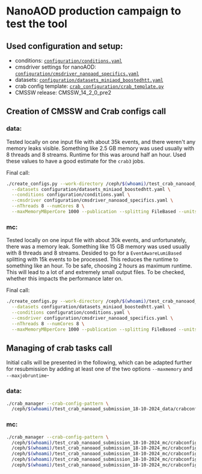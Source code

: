 # NanoAOD production campaign to test the tool

## Used configuration and setup:

* conditions: [`configuration/conditions.yaml`](configuration/conditions.yaml)
* cmsdriver settings for nanoAOD: [`configuration/cmsdriver_nanoaod_specifics.yaml`](configuration/cmsdriver_nanoaod_specifics.yaml)
* datasets: [`configuration/datasets_miniaod_boostedhtt.yaml`](configuration/datasets_miniaod_boostedhtt.yaml)
* crab config template: [`crab_configuration/crab_template.py`](crab_configuration/crab_template.py)
* CMSSW release: CMSSW_14_2_0_pre2

## Creation of CMSSW and Crab configs call

### data:

Tested locally on one input file with about 35k events, and there weren't any memory leaks visible. Something like 2.5 GB memory was used usually with 8 threads and 8 streams. Runtime for this was around half an hour. Used these values to have a good estimate for the `crab3` jobs.

Final call:

```bash
./create_configs.py --work-directory /ceph/$(whoami)/test_crab_nanoaod_submission_18-10-2024_data/ \
  --datasets configuration/datasets_miniaod_boostedhtt.yaml \
  --conditions configuration/conditions.yaml \
  --cmsdriver configuration/cmsdriver_nanoaod_specifics.yaml \
  --nThreads 8 --numCores 8 \
  --maxMemoryMBperCore 1000 --publication --splitting FileBased --unitsPerJob 15 --maxJobRuntimeMin 1250
```

### mc:

Tested locally on one input file with about 30k events, and unfortunately, there was a memory leak. Something like 15 GB memory was used usually with 8 threads and 8 streams. Desided to go for a `EventAwareLumiBased` splitting with 15k events to be processed. This reduces the runtime to something like an hour. To be safe, choosing 2 hours as maximum runtime. This will lead to a lot of and extremely small output files. To be checked, whether this impacts the performance later on.

Final call:

```bash
./create_configs.py --work-directory /ceph/$(whoami)/test_crab_nanoaod_submission_18-10-2024_mc/ \
  --datasets configuration/datasets_miniaod_boostedhtt.yaml \
  --conditions configuration/conditions.yaml \
  --cmsdriver configuration/cmsdriver_nanoaod_specifics.yaml \
  --nThreads 8 --numCores 8 \
  --maxMemoryMBperCore 1000 --publication --splitting FileBased --unitsPerJob 15 --maxJobRuntimeMin 1250
```

## Managing of crab tasks call

Initial calls will be presented in the following, which can be adapted further for resubmission by adding at least one of the two options `--maxmemory` and `--maxjobruntime`-

### data:

```bash
./crab_manager --crab-config-pattern \
  /ceph/$(whoami)/test_crab_nanoaod_submission_18-10-2024_data/crabconfigs/data_2018UL_singlemuon_SingleMuon_Run2018*.py
```

### mc:

```bash
./crab_manager --crab-config-pattern \
  /ceph/$(whoami)/test_crab_nanoaod_submission_18-10-2024_mc/crabconfigs/mc_2018UL_dy_DYJetsToLL_LHEFilterPtZ-250To400.py \
  /ceph/$(whoami)/test_crab_nanoaod_submission_18-10-2024_mc/crabconfigs/mc_2018UL_dy_DYJetsToLL_LHEFilterPtZ-400To650.py \
  /ceph/$(whoami)/test_crab_nanoaod_submission_18-10-2024_mc/crabconfigs/mc_2018UL_dy_DYJetsToLL_LHEFilterPtZ-650ToInf.py \
  /ceph/$(whoami)/test_crab_nanoaod_submission_18-10-2024_mc/crabconfigs/mc_2018UL_ttbar_TTToSemiLeptonic.py \
  /ceph/$(whoami)/test_crab_nanoaod_submission_18-10-2024_mc/crabconfigs/mc_2018UL_wjets_WJetsToLNu.py
```
